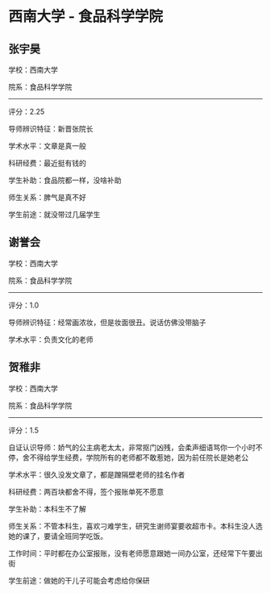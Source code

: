 # 西南大学 - 食品科学学院

## 张宇昊

学校：西南大学

院系：食品科学学院

* * *

评分：2.25

导师辨识特征：新晋张院长

学术水平：文章是真一般

科研经费：最近挺有钱的

学生补助：食品院都一样，没啥补助

师生关系：脾气是真不好

学生前途：就没带过几届学生

## 谢誉会

学校：西南大学

院系：食品科学学院

* * *

评分：1.0

导师辨识特征：经常画浓妆，但是妆面很丑。说话仿佛没带脑子

学术水平：负责文化的老师

## 贺稚非

学校：西南大学

院系：食品科学学院

* * *

评分：1.5

自证认识导师：娇气的公主病老太太，非常抠门凶残，会柔声细语骂你一个小时不停，舍不得给学生经费，学院所有的老师都不敢惹她，因为前任院长是她老公

学术水平：很久没发文章了，都是蹭隔壁老师的挂名作者

科研经费：两百块都舍不得，签个报账单死不愿意

学生补助：本科生不了解

师生关系：不管本科生，喜欢刁难学生，研究生谢师宴要收超市卡。本科生没人选她的课了，要请全班同学吃饭。

工作时间：平时都在办公室报账，没有老师愿意跟她一间办公室，还经常下午要出街

学生前途：做她的干儿子可能会考虑给你保研